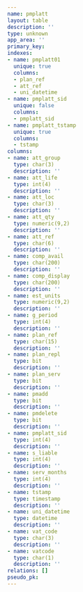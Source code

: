 ```yaml
---
name: pmplatt
layout: table
description: ''
type: unknown
app_area: ''
primary_key: 
indexes:
- name: pmplatt01
  unique: true
  columns:
  - plan_ref
  - att_ref
  - uni_datetime
- name: pmplatt_sid
  unique: false
  columns:
  - pmplatt_sid
- name: pmplatt_tstamp
  unique: true
  columns:
  - tstamp
columns:
- name: att_group
  type: char(3)
  description: ''
- name: att_life
  type: int(4)
  description: ''
- name: att_loc
  type: char(3)
  description: ''
- name: att_qty
  type: numeric(9,2)
  description: ''
- name: att_ref
  type: char(6)
  description: ''
- name: comp_avail
  type: char(200)
  description: ''
- name: comp_display
  type: char(200)
  description: ''
- name: est_units
  type: numeric(9,2)
  description: ''
- name: g_period
  type: int(4)
  description: ''
- name: plan_ref
  type: char(15)
  description: ''
- name: plan_repl
  type: bit
  description: ''
- name: plan_serv
  type: bit
  description: ''
- name: pmadd
  type: bit
  description: ''
- name: pmdelete
  type: bit
  description: ''
- name: pmplatt_sid
  type: int(4)
  description: ''
- name: s_liable
  type: int(4)
  description: ''
- name: serv_months
  type: int(4)
  description: ''
- name: tstamp
  type: timestamp
  description: ''
- name: uni_datetime
  type: datetime
  description: ''
- name: vat_code
  type: char(3)
  description: ''
- name: vatcode
  type: char(1)
  description: ''
relations: []
pseudo_pk: 
---
```


